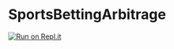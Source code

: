# SportsBettingArbitrage
[![Run on Repl.it](https://repl.it/badge/github/zaltaie/SportsBettingArbitrage)](https://repl.it/github/zaltaie/SportsBettingArbitrage)